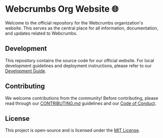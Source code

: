 # Webcrumbs Org Website 🌐

Welcome to the official repository for the Webcrumbs organization's website. This serves as the central place for all information, documentation, and updates related to Webcrumbs.

## Development

This repository contains the source code for our official website. For local development guidelines and deployment instructions, please refer to our [Development Guide](./DEVELOPMENT.md).

## Contributing

We welcome contributions from the community! Before contributing, please read through our [CONTRIBUTING.md](https://github.com/webcrumbs-community/webcrumbs/blob/main/CONTRIBUTING.md) guidelines and our [Code of Conduct](https://github.com/webcrumbs-community/webcrumbs/blob/main/CODE_OF_CONDUCT.md).

## License

This project is open-source and is licensed under the [MIT License](https://github.com/webcrumbs-community/webcrumbs/blob/main/LICENSE.md).
